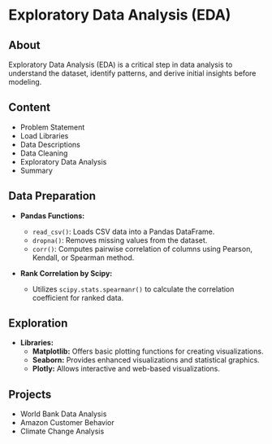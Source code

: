 # Exploratory Data Analysis (EDA)

## About
Exploratory Data Analysis (EDA) is a critical step in data analysis to understand the dataset, identify patterns, and derive initial insights before modeling.

## Content
- Problem Statement
- Load Libraries
- Data Descriptions
- Data Cleaning
- Exploratory Data Analysis
- Summary

## Data Preparation
- **Pandas Functions:**
  - `read_csv()`: Loads CSV data into a Pandas DataFrame.
  - `dropna()`: Removes missing values from the dataset.
  - `corr()`: Computes pairwise correlation of columns using Pearson, Kendall, or Spearman method.
  
- **Rank Correlation by Scipy:**
  - Utilizes `scipy.stats.spearmanr()` to calculate the correlation coefficient for ranked data.

## Exploration
- **Libraries:**
  - **Matplotlib:** Offers basic plotting functions for creating visualizations.
  - **Seaborn:** Provides enhanced visualizations and statistical graphics.
  - **Plotly:** Allows interactive and web-based visualizations.

## Projects
- World Bank Data Analysis
- Amazon Customer Behavior
- Climate Change Analysis


